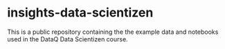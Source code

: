 # insights-data-scientizen

This is a public repository containing the the example data and notebooks used in the DataQ Data Scientizen course.
